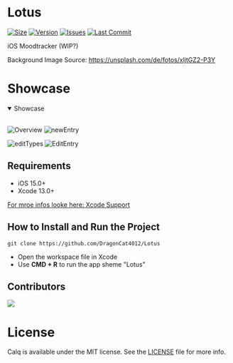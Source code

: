 # Lotus
[![Size](https://img.shields.io/github/repo-size/DragonCat4012/Lotus?color=3a7869&label=SIZE&style=for-the-badge)](https://github.com/DragonCat4012/Lotus)
[![Version](https://img.shields.io/github/v/release/DragonCat4012/Lotus?color=3a7869&label=Version&style=for-the-badge)](https://github.com/DragonCat4012/Lotus)
[![Issues](https://img.shields.io/github/issues/DragonCat4012/Lotus?color=3a7869&label=Issues&style=for-the-badge)](https://github.com/DragonCat4012/Lotus)
[![Last Commit](https://img.shields.io/github/last-commit/DragonCat4012/Lotus/main?color=3a7869&label=lastcommit&style=for-the-badge)](https://github.com/DragonCat4012/Lotus)

iOS Moodtracker (WIP?)

Background Image Source: https://unsplash.com/de/fotos/xljtGZ2-P3Y

# Showcase
<details open>
<summary>Showcase</summary>
<br>
  
![Overview](https://media.discordapp.net/attachments/867129329363976212/1146869359378169956/Simulator_Screenshot_-_iPhone_14_-_2023-08-31_at_20.06.32.png?width=420&height=909)
![newEntry](https://media.discordapp.net/attachments/867129329363976212/1146869360619683960/Simulator_Screenshot_-_iPhone_14_-_2023-08-31_at_20.07.51.png?width=420&height=909)

![editTypes](https://media.discordapp.net/attachments/867129329363976212/1146869360103805028/Simulator_Screenshot_-_iPhone_14_-_2023-08-31_at_20.06.37.png?width=420&height=909)
![EditEntry](https://media.discordapp.net/attachments/867129329363976212/1146869360351252690/Simulator_Screenshot_-_iPhone_14_-_2023-08-31_at_20.06.40.png?width=420&height=909)
</details>

## Requirements

- iOS 15.0+
- Xcode 13.0+

[For mroe infos looke here: Xcode Support](https://developer.apple.com/support/xcode/)


## How to Install and Run the Project

```
git clone https://github.com/DragonCat4012/Lotus
```

- Open the workspace file in Xcode
- Use **CMD + R** to run the app sheme "Lotus"

## Contributors

<a href = "https://github.com/DragonCat4012/Lotus/graphs/contributors">
  <img src = "https://contrib.rocks/image?repo=DragonCat4012/Lotus"/>
</a>


# License

Calq is available under the MIT license. See the [LICENSE](https://github.com/DragonCat4012/Lotus/blob/main/LICENSE) file for more info.
